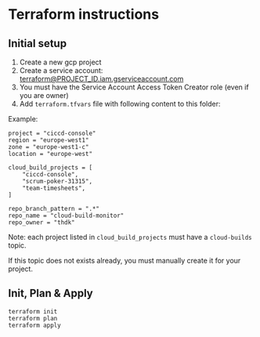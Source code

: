 # Terraform instructions

## Initial setup

1. Create a new gcp project
2. Create a service account: terraform@PROJECT_ID.iam.gserviceaccount.com
3. You must have the Service Account Access Token Creator role (even if you are owner)
4. Add `terraform.tfvars` file with following content to this folder:

Example:
```
project = "ciccd-console"
region = "europe-west1"
zone = "europe-west1-c"
location = "europe-west"

cloud_build_projects = [
    "ciccd-console",
    "scrum-poker-31315",
    "team-timesheets",
]

repo_branch_pattern = ".*"
repo_name = "cloud-build-monitor"
repo_owner = "thdk"
```

Note: each project listed in `cloud_build_projects` must have a `cloud-builds` topic.

If this topic does not exists already, you must manually create it for your project.

## Init, Plan & Apply

```
terraform init
terraform plan
terraform apply
```